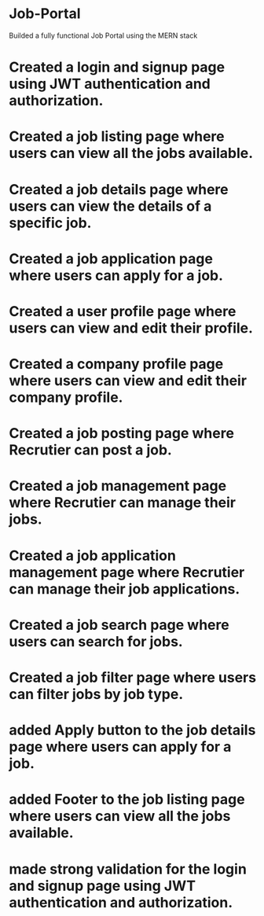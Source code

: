 # Job-Portal
Builded a fully functional Job Portal using the MERN  stack
# Created a login and signup page using JWT authentication and authorization.
# Created a job listing page where users can view all the jobs available.
# Created a job details page where users can view the details of a specific job.
# Created a job application page where users can apply for a job.
# Created a user profile page where users can view and edit their profile.
# Created a company profile page where users can view and edit their company profile.
# Created a job posting page where Recrutier can post a job.
# Created a job management page where Recrutier can manage their jobs.
# Created a job application management page where Recrutier can manage their job applications.
# Created a job search page where users can search for jobs.
# Created a job filter page where users can filter jobs by job type.
# added Apply button to the job details page where users can apply for a job.
# added Footer to the job listing page where users can view all the jobs available.
# made strong validation for the login and signup page using JWT authentication and authorization.
